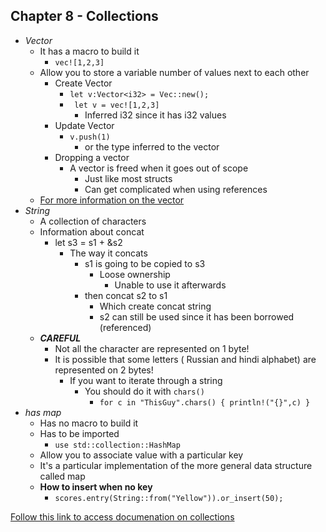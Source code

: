 ## Chapter 8 - Collections



* _Vector_
  * It has a macro to build it
    * `vec![1,2,3]`
  * Allow you to store a variable number of values next to each other
    * Create Vector
      * `let v:Vector<i32> = Vec::new();` 
      * ` let v = vec![1,2,3]` 
        * Inferred i32 since it has i32 values
    * Update Vector
      * `v.push(1)`
        * or the type inferred to the vector
    * Dropping a vector
      * A vector is freed when it goes out of scope
        * Just like most structs
        * Can get complicated when using references
  * [For more information on the vector](https://doc.rust-lang.org/stable/nomicon/vec.html)
* _String_
  * A collection of characters
  * Information about concat
    * let s3 = s1 + &s2
      * The way it concats
        * s1 is going to be copied to s3
          * Loose ownership
            * Unable to use it afterwards
        * then concat s2 to s1
          * Which create concat string
          * s2 can still be used since it has been borrowed (referenced)
  * ___CAREFUL___
    * Not all the character are represented on 1 byte!
    * It is possible that some letters ( Russian and hindi alphabet) are represented on 2 bytes!
      * If you want to iterate through a string
        * You should do it with `chars()`
          * `for c in "ThisGuy".chars() { println!("{}",c) }`
* _has map_
  * Has no macro to build it
  * Has to be imported
    * `use std::collection::HashMap`
  * Allow you to associate value with a particular key
  * It's a particular implementation of the more general data structure called map
  * __How to insert when no key__
    * `scores.entry(String::from("Yellow")).or_insert(50);`



[Follow this link to access documenation on collections](https://doc.rust-lang.org/stable/std/collections/)

